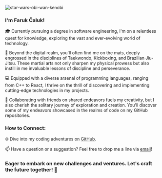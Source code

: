 
![star-wars-obi-wan-kenobi](https://github.com/FarukCaluk/FarukCaluk/assets/134332855/5396e518-85da-47c6-ab77-51bb9f14d99e)

### I'm Faruk Čaluk!

🎓 Currently pursuing a degree in software engineering, I'm on a relentless quest for knowledge, exploring the vast and ever-evolving world of technology.

🥋 Beyond the digital realm, you'll often find me on the mats, deeply engrossed in the disciplines of Taekwondo, Kickboxing, and Brazilian Jiu-Jitsu. These martial arts not only sharpen my physical prowess but also instill in me invaluable lessons of discipline and perseverance.

💻 Equipped with a diverse arsenal of programming languages, ranging from C++ to React, I thrive on the thrill of discovering and implementing cutting-edge technologies in my projects.

🚀 Collaborating with friends on shared endeavors fuels my creativity, but I also cherish the solitary journey of exploration and creation. You'll discover some of my endeavors showcased in the realms of code on my GitHub repositories.

### How to Connect:

🌐 Dive into my coding adventures on [GitHub](https://github.com/FarukCaluk?tab=repositories).

📫 Have a question or a suggestion? Feel free to drop me a line via [email](farukcaluk12@gmail.com)!

### Eager to embark on new challenges and ventures. Let's craft the future together! 🚀
